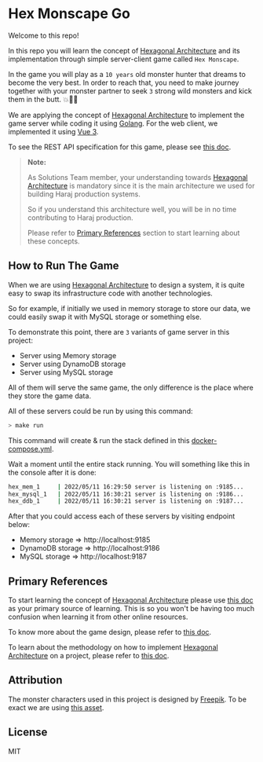 # Hex Monscape Go

Welcome to this repo!

In this repo you will learn the concept of [Hexagonal Architecture](./docs/reference/hex-architecture.md) and its implementation through simple server-client game called `Hex Monscape`.

In the game you will play as a `10 years` old monster hunter that dreams to become the very best. In order to reach that, you need to make journey together with your monster partner to seek `3` strong wild monsters and kick them in the butt. 💥💪🏻

We are applying the concept of [Hexagonal Architecture](./docs/reference/hex-architecture.md) to implement the game server while coding it using [Golang](https://go.dev/). For the web client, we implemented it using [Vue 3](https://vuejs.org/).

To see the REST API specification for this game, please see [this doc](./docs/api-design/rest-api.md).

> **Note:**
>
> As Solutions Team member, your understanding towards [Hexagonal Architecture](./docs/reference/hex-architecture.md) is mandatory since it is the main architecture we used for building Haraj production systems.
>
> So if you understand this architecture well, you will be in no time contributing to Haraj production.
>
> Please refer to [Primary References](#primary-references) section to start learning about these concepts.

## How to Run The Game

When we are using [Hexagonal Architecture](./docs/reference/hex-architecture.md) to design a system, it is quite easy to swap its infrastructure code with another technologies.

So for example, if initially we used in memory storage to store our data, we could easily swap it with MySQL storage or something else.

To demonstrate this point, there are `3` variants of game server in this project:

- Server using Memory storage
- Server using DynamoDB storage
- Server using MySQL storage

All of them will serve the same game, the only difference is the place where they store the game data.

All of these servers could be run by using this command:

```bash
> make run
```

This command will create & run the stack defined in this [docker-compose.yml](./deploy/local/deployment/docker-compose.yml). 

Wait a moment until the entire stack running. You will something like this in the console after it is done:

```bash
hex_mem_1     | 2022/05/11 16:29:50 server is listening on :9185...
hex_mysql_1   | 2022/05/11 16:30:21 server is listening on :9186...
hex_ddb_1     | 2022/05/11 16:30:21 server is listening on :9187...
```

After that you could access each of these servers by visiting endpoint below:

- Memory storage => http://localhost:9185
- DynamoDB storage => http://localhost:9186
- MySQL storage => http://localhost:9187

## Primary References

To start learning the concept of [Hexagonal Architecture](./docs/reference/hex-architecture.md) please use [this doc](./docs/reference/hex-architecture.md) as your primary source of learning. This is so you won't be having too much confusion when learning it from other online resources.

To know more about the game design, please refer to [this doc](./docs/reference/game-design.md).

To learn about the methodology on how to implement [Hexagonal Architecture](./docs/reference/hex-architecture.md) on a project, please refer to [this doc](./docs/reference/project-methodology.md).

## Attribution

The monster characters used in this project is designed by [Freepik](http://www.freepik.com). To be exact we are using [this asset](https://www.freepik.com/free-vector/set-funny-monsters-hand-drawn-style_1933029.htm).

## License

MIT